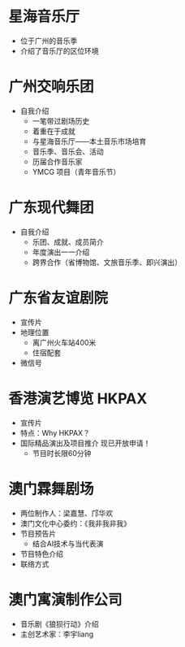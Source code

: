 # 星海音乐厅

- 位于广州的音乐季
- 介绍了音乐厅的区位环境

# 广州交响乐团

- 自我介绍
	- 一笔带过剧场历史
	- 着重在于成就
	- 与星海音乐厅——本土音乐市场培育
	- 音乐季、音乐会、活动
	- 历届合作音乐家
	- YMCG 项目（青年音乐节）

# 广东现代舞团

- 自我介绍
	- 乐团、成就、成员简介
	- 年度演出一一介绍
	- 跨界合作（省博物馆、文旅音乐季、即兴演出）

# 广东省友谊剧院

- 宣传片
- 地理位置
	- 离广州火车站400米
	- 住宿配套
- 微信号

# 香港演艺博览 HKPAX

- 宣传片
- 特点：Why HKPAX？
- 国际精品演出及项目推介 现已开放申请！
	- 节目时长限60分钟

# 澳门霖舞剧场

- 两位制作人：梁嘉慧、邝华欢
- 澳门文化中心委约：《我非我非我》
- 节目预告片
	- 结合AI技术与当代表演
- 节目特色介绍
- 联络方式

# 澳门寓演制作公司

- 音乐剧《狼狈行动》介绍
- 主创艺术家：李宇liang